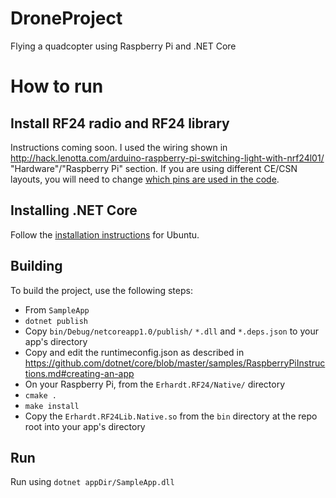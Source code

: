 # DroneProject
Flying a quadcopter using Raspberry Pi and .NET Core

# How to run

## Install RF24 radio and RF24 library
Instructions coming soon. I used the wiring shown in http://hack.lenotta.com/arduino-raspberry-pi-switching-light-with-nrf24l01/ "Hardware"/"Raspberry Pi" section. If you are using different CE/CSN layouts, you will need to change [which pins are used in the code](https://github.com/eerhardt/DroneProject/blob/e42b23b9856b7de37449cb2567f38077011889a8/Erhardt.Multiprotocol/Symax.cs#L183).

## Installing .NET Core
Follow the [installation instructions](https://github.com/dotnet/core/blob/master/samples/RaspberryPiInstructions.md) for Ubuntu.

## Building 
To build the project, use the following steps:

- From `SampleApp`
 - `dotnet publish`
 - Copy `bin/Debug/netcoreapp1.0/publish/` `*.dll` and `*.deps.json` to your app's directory
 - Copy and edit the runtimeconfig.json as described in https://github.com/dotnet/core/blob/master/samples/RaspberryPiInstructions.md#creating-an-app
- On your Raspberry Pi, from the `Erhardt.RF24/Native/` directory
 - `cmake .`
 - `make install`
 - Copy the `Erhardt.RF24Lib.Native.so` from the `bin` directory at the repo root into your app's directory

## Run 
Run using `dotnet appDir/SampleApp.dll`

